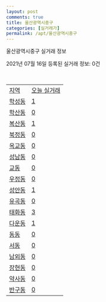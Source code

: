 ```yaml
---
layout: post
comments: true
title: 울산광역시중구
categories: [실거래가]
permalink: /apt/울산광역시중구
---
```


울산광역시중구 실거래 정보

2021년 07월 16일 등록된 실거래 정보: 0건

<script type="text/javascript">
  google.charts.load('current', {'packages':['corechart']});
  google.charts.setOnLoadCallback(drawChart);

  function drawChart() {
    var data = google.visualization.arrayToDataTable([['거래일', '매매', '전월세', '전매'], ['20-07', 129, 76, 3], ['20-08', 263, 167, 14], ['20-09', 264, 125, 19], ['20-10', 545, 118, 13], ['20-11', 679, 183, 13], ['20-12', 359, 151, 7], ['21-01', 178, 181, 2], ['21-02', 143, 149, 11], ['21-03', 158, 166, 8], ['21-04', 161, 148, 153], ['21-05', 178, 109, 73], ['21-06', 186, 103, 3], ['21-07', 38, 25, 1]]);

    var options = {
      title: '최근 1년간 유형별 거래량 추이',
      legend: { position: 'bottom' }
    };

    var chart = new google.visualization.LineChart(document.getElementById('columnchart_material'));
    chart.draw(data, (options));
  }
</script>

<div id="columnchart_material" style="width: 95%; margin-left: -35px"></div>
<br>
<table class="sortable">
  <tr>
    <td><a href="#">지역</a></td>
    <td><a href="#">오늘 실거래</a></td>
  </tr>

  
  <tr class="item">
    <td><a href="울산광역시 중구 학성동">학성동</a></td>
    <td><a href="울산광역시 중구 학성동">1</a></td>
  </tr>
    

  <tr class="item">
    <td><a href="울산광역시 중구 학산동">학산동</a></td>
    <td><a href="울산광역시 중구 학산동">0</a></td>
  </tr>
    

  <tr class="item">
    <td><a href="울산광역시 중구 복산동">복산동</a></td>
    <td><a href="울산광역시 중구 복산동">1</a></td>
  </tr>
    

  <tr class="item">
    <td><a href="울산광역시 중구 북정동">북정동</a></td>
    <td><a href="울산광역시 중구 북정동">0</a></td>
  </tr>
    

  <tr class="item">
    <td><a href="울산광역시 중구 옥교동">옥교동</a></td>
    <td><a href="울산광역시 중구 옥교동">0</a></td>
  </tr>
    

  <tr class="item">
    <td><a href="울산광역시 중구 성남동">성남동</a></td>
    <td><a href="울산광역시 중구 성남동">0</a></td>
  </tr>
    

  <tr class="item">
    <td><a href="울산광역시 중구 교동">교동</a></td>
    <td><a href="울산광역시 중구 교동">0</a></td>
  </tr>
    

  <tr class="item">
    <td><a href="울산광역시 중구 우정동">우정동</a></td>
    <td><a href="울산광역시 중구 우정동">0</a></td>
  </tr>
    

  <tr class="item">
    <td><a href="울산광역시 중구 성안동">성안동</a></td>
    <td><a href="울산광역시 중구 성안동">1</a></td>
  </tr>
    

  <tr class="item">
    <td><a href="울산광역시 중구 유곡동">유곡동</a></td>
    <td><a href="울산광역시 중구 유곡동">0</a></td>
  </tr>
    

  <tr class="item">
    <td><a href="울산광역시 중구 태화동">태화동</a></td>
    <td><a href="울산광역시 중구 태화동">3</a></td>
  </tr>
    

  <tr class="item">
    <td><a href="울산광역시 중구 다운동">다운동</a></td>
    <td><a href="울산광역시 중구 다운동">1</a></td>
  </tr>
    

  <tr class="item">
    <td><a href="울산광역시 중구 동동">동동</a></td>
    <td><a href="울산광역시 중구 동동">0</a></td>
  </tr>
    

  <tr class="item">
    <td><a href="울산광역시 중구 서동">서동</a></td>
    <td><a href="울산광역시 중구 서동">0</a></td>
  </tr>
    

  <tr class="item">
    <td><a href="울산광역시 중구 남외동">남외동</a></td>
    <td><a href="울산광역시 중구 남외동">0</a></td>
  </tr>
    

  <tr class="item">
    <td><a href="울산광역시 중구 장현동">장현동</a></td>
    <td><a href="울산광역시 중구 장현동">0</a></td>
  </tr>
    

  <tr class="item">
    <td><a href="울산광역시 중구 약사동">약사동</a></td>
    <td><a href="울산광역시 중구 약사동">0</a></td>
  </tr>
    

  <tr class="item">
    <td><a href="울산광역시 중구 반구동">반구동</a></td>
    <td><a href="울산광역시 중구 반구동">0</a></td>
  </tr>
    


</table>


    